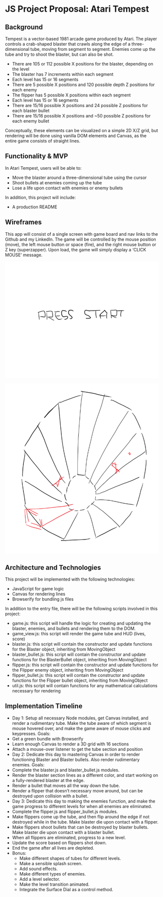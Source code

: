 # JS Project Proposal: Atari Tempest

## Background

Tempest is a vector-based 1981 arcade game produced by Atari. The player controls a crab-shaped blaster that crawls along the edge of a three-dimensional tube, moving from segment to segment. Enemies come up the tube and try to shoot the blaster, but can also be shot.
-	There are 105 or 112 possible X positions for the blaster, depending on the level
   - 	The blaster has 7 increments within each segment
   - Each level has 15 or 16 segments
-	There are 5 possible X positions and 120 possible depth Z positions for each enemy
   - The flipper has 5 possible X positions within each segment
   - Each level has 15 or 16 segments
-	There are 15/16 possible X positions and 24 possible Z positions for each blaster bullet
-	There are 15/16 possible X positions and ~50 possible Z positions for each enemy bullet

Conceptually, these elements can be visualized on a simple 2D X/Z grid, but rendering will be done using vanilla DOM elements and Canvas, as the entire game consists of straight lines.

## Functionality & MVP
In Atari Tempest, users will be able to:
-	Move the blaster around a three-dimensional tube using the cursor
-	Shoot bullets at enemies coming up the tube
-	Lose a life upon contact with enemies or enemy bullets

In addition, this project will include:
-	A production README

## Wireframes

This app will consist of a single screen with game board and nav links to the Github and my LinkedIn. The game will be controlled by the mouse position (move), the left mouse button or space (fire), and the right mouse button or Z key (superzapper). Upon load, the game will simply display a ‘CLICK MOUSE’ message.

![start](https://raw.githubusercontent.com/ygdanchoi/atari-tempest/master/docs/start.PNG)

![start](https://raw.githubusercontent.com/ygdanchoi/atari-tempest/master/docs/tube.PNG)

## Architecture and Technologies

This project will be implemented with the following technologies:
-	JavaScript for game logic
-	Canvas for rendering lines
-	Browserify for bundling js files

In addition to the entry file, there will be the following scripts involved in this project:
-	game.js: this script will handle the logic for creating and updating the blaster, enemies, and bullets and rendering them to the DOM.
-	game_view.js: this script will render the game tube and HUD (lives, score)
-	blaster.js: this script will contain the constructor and update functions for the Blaster object, inheriting from MovingObject
-	blaster_bullet.js: this script will contain the constructor and update functions for the BlasterBullet object, inheriting from MovingObject
-	flipper.js: this script will contain the constructor and update functions for the Flipper enemy object, inheriting from MovingObject
-	flipper_bullet.js: this script will contain the constructor and update functions for the Flipper bullet object, inheriting from MovingObject
-	util.js: this script will contain functions for any mathematical calculations necessary for rendering

## Implementation Timeline
-	Day 1: Setup all necessary Node modules, get Canvas installed, and render a rudimentary tube. Make the tube aware of which segment is mouse hovered over, and make the game aware of mouse clicks and keypresses. Goals:
   - Get a green bundle with Browserify
   - Learn enough Canvas to render a 3D grid with 16 sections
   - Attach a mouse-over listener to get the tube section and position
-	Day 2: Dedicate this day to mastering Canvas in order to render functioning Blaster and Blaster bullets. Also render rudimentary enemies. Goals:
   - Complete the blaster.js and blaster_bullet.js modules.
   - Render the blaster section lines as a different color, and start working on a fully-rendered blaster at the edge.
   - Render a bullet that moves all the way down the tube.
   - Render a flipper that doesn’t necessary move around, but can be destroyed upon collision with a bullet.
-	Day 3: Dedicate this day to making the enemies function, and make the game progress to different levels for when all enemies are eliminated.
   - Complete the flipper.js and flipper_bullet.js modules.
   - Make flippers come up the tube, and then flip around the edge if not destroyed while in the tube. Make blaster die upon contact with a flipper.
   - Make flippers shoot bullets that can be destroyed by blaster bullets. Make blaster die upon contact with a blaster bullet.
   - When all flippers are eliminated, progress to a new level.
   - Update the score based on flippers shot down.
   - End the game after all lives are depleted.
- Bonus:
   - Make different shapes of tubes for different levels.
   - Make a sensible splash screen.
   - Add sound effects.
   - Make different types of enemies.
   - Add a level selector.
   - Make the level transition animated.
   - Integrate the Surface Dial as a control method.
